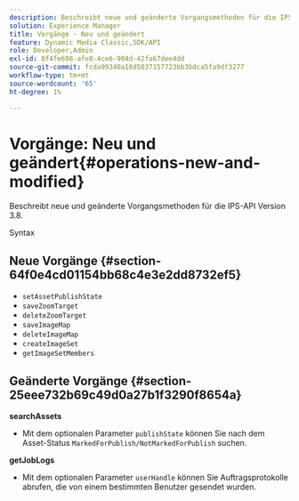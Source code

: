 ```yaml
---
description: Beschreibt neue und geänderte Vorgangsmethoden für die IPS-API Version 3.8.
solution: Experience Manager
title: Vorgänge - Neu und geändert
feature: Dynamic Media Classic,SDK/API
role: Developer,Admin
exl-id: 8f4fe698-afe8-4ce6-904d-42fa67dee4dd
source-git-commit: fcda99340a18d5037157723bb3bdca5fa9df3277
workflow-type: tm+mt
source-wordcount: '65'
ht-degree: 1%

---
```


# Vorgänge: Neu und geändert{#operations-new-and-modified}

Beschreibt neue und geänderte Vorgangsmethoden für die IPS-API Version 3.8.

Syntax

## Neue Vorgänge {#section-64f0e4cd01154bb68c4e3e2dd8732ef5}

* `setAssetPublishState`
* `saveZoomTarget`
* `deleteZoomTarget`
* `saveImageMap`
* `deleteImageMap`
* `createImageSet`
* `getImageSetMembers`

## Geänderte Vorgänge {#section-25eee732b69c49d0a27b1f3290f8654a}

**searchAssets**

* Mit dem optionalen Parameter `publishState` können Sie nach dem Asset-Status `MarkedForPublish/NotMarkedForPublish` suchen.

**getJobLogs**

* Mit dem optionalen Parameter `userHandle` können Sie Auftragsprotokolle abrufen, die von einem bestimmten Benutzer gesendet wurden.

